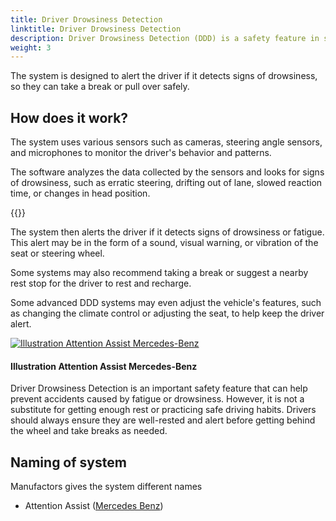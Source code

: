 ```yaml
---
title: Driver Drowsiness Detection
linktitle: Driver Drowsiness Detection
description: Driver Drowsiness Detection (DDD) is a safety feature in some modern vehicles that uses various sensors and algorithms to monitor the driver's level of alertness and detect signs of drowsiness or fatigue. 
weight: 3
---
```

<!-- markdownlint-disable MD033 -->

The system is designed to alert the driver if it detects signs of drowsiness, so they can take a break or pull over safely.

## How does it work?

The system uses various sensors such as cameras, steering angle sensors, and microphones to monitor the driver's behavior and patterns.

The software analyzes the data collected by the sensors and looks for signs of drowsiness, such as erratic steering, drifting out of lane, slowed reaction time, or changes in head position.

{{<evkxdisplayaddarticle />}}

The system then alerts the driver if it detects signs of drowsiness or fatigue. This alert may be in the form of a sound, visual warning, or vibration of the seat or steering wheel.

Some systems may also recommend taking a break or suggest a nearby rest stop for the driver to rest and recharge.

Some advanced DDD systems may even adjust the vehicle's features, such as changing the climate control or adjusting the seat, to help keep the driver alert.

<figur>
    <a href="https://media.evkx.net/multimedia/technology/driverassistance/driverdrowsinessdetection/illustration.jpg">
        <img src="https://media.evkx.net/multimedia/technology/driverassistance/driverdrowsinessdetection/illustration_st.jpg" alt="Illustration Attention Assist Mercedes-Benz" title="Illustration Attention Assist Mercedes-Benz">
    </a>
    <figcaption><h4>Illustration Attention Assist Mercedes-Benz</h4></figcaption>
</figur>

Driver Drowsiness Detection is an important safety feature that can help prevent accidents caused by fatigue or drowsiness. However, it is not a substitute for getting enough rest or practicing safe driving habits. Drivers should always ensure they are well-rested and alert before getting behind the wheel and take breaks as needed.

## Naming of system

Manufactors gives the system different names

- Attention Assist ([Mercedes Benz](../../../models/mercedes/))


